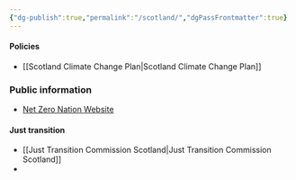 ```yaml
---
{"dg-publish":true,"permalink":"/scotland/","dgPassFrontmatter":true}
---
```



#### Policies
- [[Scotland Climate Change Plan\|Scotland Climate Change Plan]]

### Public information
- [Net Zero Nation Website](https://www.netzeronation.scot/)

#### Just transition
- [[Just Transition Commission Scotland\|Just Transition Commission Scotland]]
- 